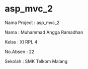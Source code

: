 # asp_mvc_2

Nama Project : asp_mvc_2

Nama : Muhammad Angga Ramadhan

Kelas : XI RPL 4

No.Absen : 22

Sekolah : SMK Telkom Malang
